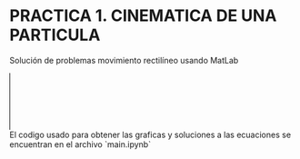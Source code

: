 # PRACTICA 1. CINEMATICA DE UNA PARTICULA
Solución de problemas movimiento rectilíneo usando MatLab
<div style="width:1px;height:100px;background-color:black;"></div>
El codigo usado para obtener las graficas y soluciones a las ecuaciones se encuentran en el archivo `main.ipynb`
